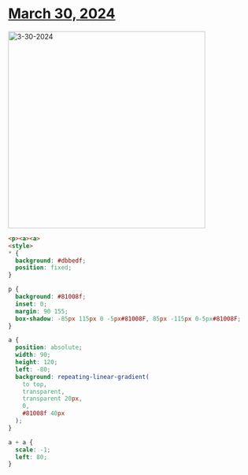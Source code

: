 # [March 30, 2024](https://cssbattle.dev/play/ICevkLVnblrBFV2NQeGg)

<img src="https://firebasestorage.googleapis.com/v0/b/cssbattleapp.appspot.com/o/user%2Fummd3POvEDfFyeFvVdOMG3OOrwE2%2Ftargets%2Ftarget_jEIZ5Hd@2x.png?alt=media" width="400" alt="3-30-2024" />

```html
<p><a><a> 
<style> 
* {
  background: #dbbedf;
  position: fixed;
}

p {
  background: #81008f;
  inset: 0;
  margin: 90 155;
  box-shadow: -85px 115px 0 -5px#81008F, 85px -115px 0-5px#81008F;
}

a {
  position: absolute;
  width: 90;
  height: 120;
  left: -80;
  background: repeating-linear-gradient(
    to top,
    transparent,
    transparent 20px,
    0,
    #81008f 40px
  );
}

a + a {
  scale: -1;
  left: 80;
}

```
